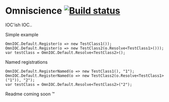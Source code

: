 Omniscience [![Build status](https://ci.appveyor.com/api/projects/status/5xeeg6rp6sgas90o)](https://ci.appveyor.com/project/CodeDux/omniscience)
===========

IOC'ish IOC.. 

Simple example
```
OmnIOC.Default.Register(o => new TestClass1());
OmnIOC.Default.Register(o => new TestClass2(o.Resolve<TestClass1>()));
var testClass = OmnIOC.Default.Resolve<TestClass2>();
```

Named registrations
```
OmnIOC.Default.RegisterNamed(o => new TestClass1(), "1");
OmnIOC.Default.RegisterNamed(o => new TestClass2(o.Resolve<TestClass1>("1")), "2");
var testClass = OmnIOC.Default.Resolve<TestClass2>("2");
```

Readme coming soon ™